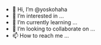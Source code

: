- 👋 Hi, I’m @yoskohaha
- 👀 I’m interested in ...
- 🌱 I’m currently learning ...
- 💞️ I’m looking to collaborate on ...
- 📫 How to reach me ...

<!---
yoskohaha/yoskohaha is a ✨ special ✨ repository because its `README.md` (this file) appears on your GitHub profile.
You can click the Preview link to take a look at your changes.
--->
